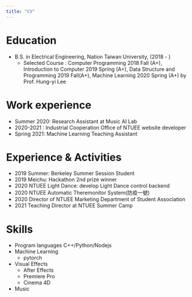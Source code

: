 ```yaml
---
title: "CV"
---
```


# Education

- B.S. in Electrical Engineering, Nation Taiwan University, (2018 - )
  - Selected Course :
    Computer Programming 2018 Fall (A+), Introduction to Computer 2019 Spring (A+), Data Structure and Programming 2019 Fall(A+), Machine Learning 2020 Spring (A+) by Prof. Hung-yi Lee

# Work experience

- Summer 2020: Research Assistant at Music AI Lab
- 2020-2021 : Industrial Cooperation Office of NTUEE website developer
- Spring 2021: Machine Learning Teaching Assistant

# Experience & Activities

- 2019 Summer: Berkeley Summer Session Student
- 2019 Meichu: Hackathon 2nd prize winner
- 2020 NTUEE Light Dance: develop Light Dance control backend
- 2020 NTUEE Automatic Theremonitor System(防疫一號)
- 2020 Director of NTUEE Marketing Department of Student Association
- 2021 Teaching Director at NTUEE Summer Camp

# Skills

- Program languages C++/Python/Nodejs
- Machine Learning
  - pytorch
- Visual Effects
  - After Effects
  - Premiere Pro
  - Cinema 4D
- Music

<!-- Publications -->
<!-- ====== -->
  <!-- <ul>{% for post in site.publications %}
    {% include archive-single-cv.html %}
  {% endfor %}</ul> -->
